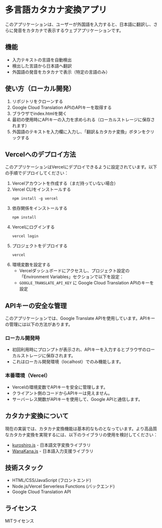 # 多言語カタカナ変換アプリ

このアプリケーションは、ユーザーが外国語を入力すると、日本語に翻訳し、さらに発音をカタカナで表示するウェブアプリケーションです。

## 機能

- 入力テキストの言語を自動検出
- 検出した言語から日本語へ翻訳
- 外国語の発音をカタカナで表示（特定の言語のみ）

## 使い方（ローカル開発）

1. リポジトリをクローンする
2. Google Cloud Translation APIのAPIキーを取得する
3. ブラウザでindex.htmlを開く
4. 最初の使用時にAPIキーの入力を求められる（ローカルストレージに保存されます）
5. 外国語のテキストを入力欄に入力し、「翻訳＆カタカナ変換」ボタンをクリックする

## Vercelへのデプロイ方法

このアプリケーションはVercelにデプロイできるように設定されています。以下の手順でデプロイしてください：

1. Vercelアカウントを作成する（まだ持っていない場合）
2. Vercel CLIをインストールする
   ```
   npm install -g vercel
   ```
3. 依存関係をインストールする
   ```
   npm install
   ```
4. Vercelにログインする
   ```
   vercel login
   ```
5. プロジェクトをデプロイする
   ```
   vercel
   ```
6. 環境変数を設定する
   - Vercelダッシュボードにアクセスし、プロジェクト設定の「Environment Variables」セクションで以下を設定：
   - `GOOGLE_TRANSLATE_API_KEY` に Google Cloud Translation APIのキーを設定

## APIキーの安全な管理

このアプリケーションでは、Google Translate APIを使用しています。APIキーの管理には以下の方法があります。

### ローカル開発時

- 初回利用時にプロンプトが表示され、APIキーを入力するとブラウザのローカルストレージに保存されます。
- これはローカル開発環境（localhost）でのみ機能します。

### 本番環境（Vercel）

- Vercelの環境変数でAPIキーを安全に管理します。
- クライアント側のコードからAPIキーは見えません。
- サーバーレス関数がAPIキーを使用して、Google APIと通信します。

## カタカナ変換について

現在の実装では、カタカナ変換機能は基本的なものとなっています。より高品質なカタカナ変換を実現するには、以下のライブラリの使用を検討してください：

- [kuroshiro.js](https://github.com/hexenq/kuroshiro) - 日本語文字変換ライブラリ
- [WanaKana.js](https://github.com/WaniKani/WanaKana) - 日本語入力支援ライブラリ

## 技術スタック

- HTML/CSS/JavaScript (フロントエンド)
- Node.js/Vercel Serverless Functions (バックエンド)
- Google Cloud Translation API

## ライセンス

MITライセンス 